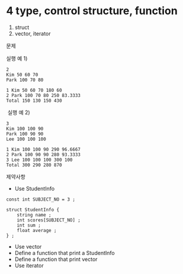 # 4 type, control structure, function 

1) struct
2) vector, iterator ​

문제 

실행 예 1) 

```
2 
Kim 50 60 70 
Park 100 70 80 

1 Kim 50 60 70 180 60 
2 Park 100 70 80 250 83.3333 
Total 150 130 150 430 
```
​
실행 예 2) 

```
3 
Kim 100 100 90 
Park 100 90 90 
Lee 100 100 100 

1 Kim 100 100 90 290 96.6667 
2 Park 100 90 90 280 93.3333 
3 Lee 100 100 100 300 100 
Total 300 290 280 870 
```

제약사항 

- Use StudentInfo 
```
const int SUBJECT_NO = 3 ;

struct StudentInfo {
    string name ;
    int scores[SUBJECT_NO] ;
    int sum ;
    float average ;
} ;
```
- Use vector 
- Define a function that print a StudentInfo 
- Define a function that print vector 
- Use iterator 

